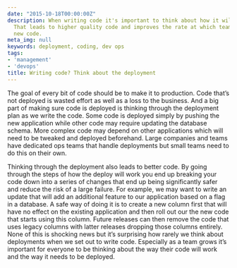 ```yaml
---
date: "2015-10-18T00:00:00Z"
description: When writing code it's important to think about how it will be deployed.
  That leads to higher quality code and improves the rate at which teams can deploy
  new code.
meta_img: null
keywords: deployment, coding, dev ops
tags:
- 'management'
- 'devops'
title: Writing code? Think about the deployment
---
```


The goal of every bit of code should be to make it to production. Code that’s not deployed is wasted effort as well as a loss to the business. And a big part of making sure code is deployed is thinking through the deployment plan as we write the code. Some code is deployed simply by pushing the new application while other code may require updating the database schema. More complex code may depend on other applications which will need to be tweaked and deployed beforehand. Large companies and teams have dedicated ops teams that handle deployments but small teams need to do this on their own.

Thinking through the deployment also leads to better code. By going through the steps of how the deploy will work you end up breaking your code down into a series of changes that end up being significantly safer and reduce the risk of a large failure. For example, we may want to write an update that will add an additional feature to our application based on a flag in a database. A safe way of doing it is to create a new column first that will have no effect on the existing application and then roll out our the new code that starts using this column. Future releases can then remove the code that uses legacy columns with latter releases dropping those columns entirely. None of this is shocking news but it’s surprising how rarely we think about deployments when we set out to write code. Especially as a team grows it’s important for everyone to be thinking about the way their code will work and the way it needs to be deployed.
